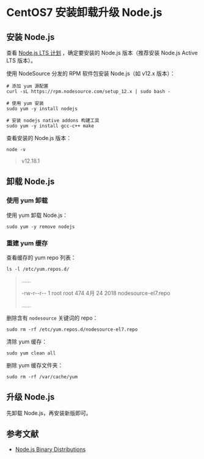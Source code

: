 # CentOS7 安装卸载升级 Node.js

## 安装 Node.js

查看  [Node.js LTS 计划](https://nodejs.org/en/about/releases/) ，确定要安装的 Node.js 版本（推荐安装 Node.js Active LTS 版本）。

使用 NodeSource 分发的 RPM 软件包安装 Node.js（如 v12.x 版本）：

```shell
# 添加 yum 源配置
curl -sL https://rpm.nodesource.com/setup_12.x | sudo bash -

# 使用 yum 安装
sudo yum -y install nodejs

# 安装 nodejs native addons 构建工具
sudo yum -y install gcc-c++ make
```

查看安装的 Node.js 版本：

```shell
node -v
```

> v12.18.1

## 卸载 Node.js

### 使用 yum 卸载

使用 yum 卸载 Node.js：

```shell
sudo yum -y remove nodejs
```

### 重建 yum 缓存

查看缓存的 yum repo 列表：

```shell
ls -l /etc/yum.repos.d/
```

> …...
>
> -rw-r--r--  1 root root  474 4月  24 2018 nodesource-el7.repo
>
> …...

删除含有 `nodesource` 关键词的 repo：

```shell
sudo rm -rf /etc/yum.repos.d/nodesource-el7.repo
```

清除 yum 缓存：

```shell
sudo yum clean all
```

删除 yum 缓存文件夹：

```shell
sudo rm -rf /var/cache/yum
```

## 升级 Node.js

先卸载 Node.js，再安装新版即可。

## 参考文献

- [Node.js Binary Distributions](https://github.com/nodesource/distributions)

